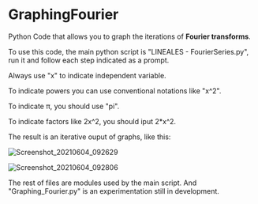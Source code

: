 <h1>GraphingFourier</h1>
Python Code that allows you to  graph the iterations of <b>Fourier transforms</b>.


To use this code, the main python script is "LINEALES - FourierSeries.py", run it and follow each step indicated as a prompt. 

Always use "x" to indicate independent variable.

To indicate powers you can use conventional notations like "x^2".

To indicate π, you should use "pi".

To indicate factors like 2x^2, you should iput 2*x^2.

The result is an iterative ouput of graphs, like this:

![Screenshot_20210604_092629](https://user-images.githubusercontent.com/37944675/120817043-f547ae00-c516-11eb-8721-53980b5b4d6b.png)

![Screenshot_20210604_092806](https://user-images.githubusercontent.com/37944675/120817263-2f18b480-c517-11eb-945d-86499dc96bb0.png)

The rest of files are modules used by the main script. And "Graphing_Fourier.py" is an experimentation still in development.
